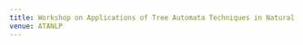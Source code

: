 ```yaml
---
title: Workshop on Applications of Tree Automata Techniques in Natural Language Processing
venue: ATANLP
---
```

